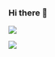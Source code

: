 ### Hi there 👋

![](https://github-readme-stats.vercel.app/api?username=AnderGoig&show_icons=true&icon_color=0366d6&text_color=6a737d&bg_color=ffffff&hide_title=true)

![](https://github-readme-stats.vercel.app/api/top-langs/?username=AnderGoig&layout=compact&hide_title=true&card_width=445)

<!--
**AnderGoig/AnderGoig** is a ✨ _special_ ✨ repository because its `README.md` (this file) appears on your GitHub profile.

Here are some ideas to get you started:

- 🔭 I’m currently working on ...
- 🌱 I’m currently learning ...
- 👯 I’m looking to collaborate on ...
- 🤔 I’m looking for help with ...
- 💬 Ask me about ...
- 📫 How to reach me: ...
- 😄 Pronouns: ...
- ⚡ Fun fact: ...
-->
